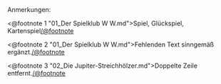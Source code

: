 <div class="anmerkungen">Anmerkungen:</div>

<@footnote 1 "01_Der Spielklub W W.md">Spiel, Glückspiel, Kartenspiel</@footnote>

<@footnote 2 "01_Der Spielklub W W.md">Fehlenden Text sinngemäß ergänzt.</@footnote>

<@footnote 3 "02_Die Jupiter-Streichhölzer.md">Doppelte Zeile entfernt.</@footnote>

